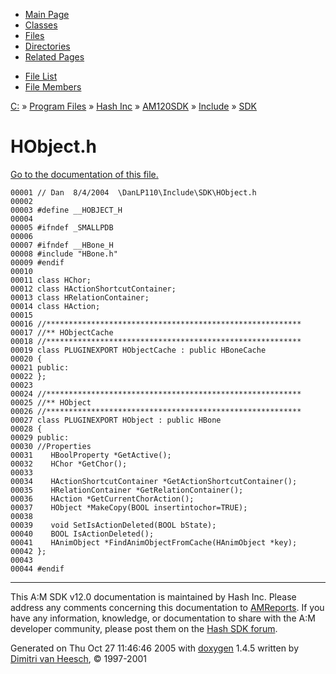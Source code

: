 <div class="tabs">

- [Main Page](index.md)
- [Classes](annotated.md)
- <span id="current">[Files](files.md)</span>
- [Directories](dirs.md)
- [Related Pages](pages.md)

</div>

<div class="tabs">

- [File List](files.md)
- [File Members](globals.md)

</div>

<div class="nav">

<a href="dir_C_3A_2F.md" class="el">C:</a> » <a href="dir_C_3A_2FProgram_20Files_2F.md" class="el">Program Files</a> » <a href="dir_C_3A_2FProgram_20Files_2FHash_20Inc_2F.md" class="el">Hash Inc</a> » <a href="dir_C_3A_2FProgram_20Files_2FHash_20Inc_2FAM120SDK_2F.md" class="el">AM120SDK</a> » <a href="dir_C_3A_2FProgram_20Files_2FHash_20Inc_2FAM120SDK_2FInclude_2F.md" class="el">Include</a> » <a href="dir_C_3A_2FProgram_20Files_2FHash_20Inc_2FAM120SDK_2FInclude_2FSDK_2F.md" class="el">SDK</a>

</div>

# HObject.h

[Go to the documentation of this file.](HObject_8h.md)

<div class="fragment">

``` fragment
00001 // Dan  8/4/2004  \DanLP110\Include\SDK\HObject.h
00002 
00003 #define __HOBJECT_H
00004 
00005 #ifndef _SMALLPDB
00006 
00007 #ifndef __HBone_H
00008 #include "HBone.h"
00009 #endif
00010 
00011 class HChor;
00012 class HActionShortcutContainer;
00013 class HRelationContainer;
00014 class HAction;
00015 
00016 //*********************************************************
00017 //** HObjectCache
00018 //*********************************************************
00019 class PLUGINEXPORT HObjectCache : public HBoneCache
00020 {
00021 public:
00022 };
00023 
00024 //*********************************************************
00025 //** HObject
00026 //*********************************************************
00027 class PLUGINEXPORT HObject : public HBone
00028 {
00029 public:
00030 //Properties
00031    HBoolProperty *GetActive();
00032    HChor *GetChor();
00033    
00034    HActionShortcutContainer *GetActionShortcutContainer();
00035    HRelationContainer *GetRelationContainer();
00036    HAction *GetCurrentChorAction();
00037    HObject *MakeCopy(BOOL insertintochor=TRUE);
00038    
00039    void SetIsActionDeleted(BOOL bState);
00040    BOOL IsActionDeleted();
00041    HAnimObject *FindAnimObjectFromCache(HAnimObject *key);
00042 };
00043 
00044 #endif
```

</div>

------------------------------------------------------------------------

<span class="small">This A:M SDK v12.0 documentation is maintained by Hash Inc. Please address any comments concerning this documentation to [AMReports](http://www.hash.com/reports). If you have any information, knowledge, or documentation to share with the A:M developer community, please post them on the [Hash SDK forum](http://www.hash.com/forums/index.php?showforum=11).</span>

Generated on Thu Oct 27 11:46:46 2005 with [<span class="image placeholder" original-image-src="doxygen.png" original-image-title="" height="45" width="100" align="middle" border="0">doxygen</span>](http://www.doxygen.org/index.html) 1.4.5 written by [Dimitri van Heesch](mailto:dimitri@stack.nl), © 1997-2001
